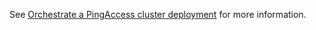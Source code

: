 See [Orchestrate a PingAccess cluster deployment](../../docs/deployment/deployK8sPA-cluster.md) for more information.